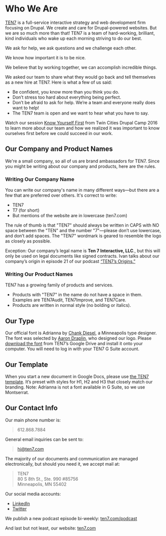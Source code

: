 
# Who We Are

[TEN7](https://ten7.com/) is a full-service interactive strategy and web development firm focusing on Drupal. We create and care for Drupal-powered websites. But we are so much more than that! TEN7 is a team of hard-working, brilliant, kind individuals who wake up each morning striving to do our best.

We ask for help, we ask questions and we challenge each other.

We know how important it is to be nice.

We believe that by working together, we can accomplish incredible things.

We asked our team to share what they would go back and tell themselves as a new hire at TEN7. Here is what a few of us said:

* Be confident, you know more than you think you do.
* Don’t stress too hard about everything being perfect.
* Don’t be afraid to ask for help. We’re a team and everyone really does want to help!
* The TEN7 team is open and we want to hear what you have to say.

Watch our session [Know Yourself First](http://2016.tcdrupal.org/session/know-yourself-first-how-it-took-us-8-years-figure-it-out) from Twin Cities Drupal Camp 2016 to learn more about our team and how we realized it was important to know ourselves first before we could succeed in our work.

## Our Company and Product Names

We're a small company, so all of us are brand ambassadors for TEN7. Since you might be writing about our company and products, here are the rules. 

### Writing Our Company Name

You can write our company's name in many different ways—but there are a few that are preferred over others.
It's correct to write:

* TEN7
* T7 (for short)
* But mentions of the website are in lowercase (ten7.com)

The rule of thumb is that "TEN7" should always be written in CAPS with NO space between the "TEN" and the number "7"—please don’t use lowercase, and don’t add spaces. The "TEN7" wordmark is geared to resemble the logo as closely as possible.

Exception: Our company’s legal name is **Ten 7 Interactive, LLC**., but this will only be used on legal documents like signed contracts. Ivan talks about our company’s origin in episode 21 of our podcast [“TEN7’s Origins.”](https://ten7.com/blog/post/episode-021-ten7s-origins)

### Writing Our Product Names

TEN7 has a growing family of products and services.
* Products with "TEN7" in the name do not have a space in them. Examples are TEN7Audit, TEN7Improve, and TEN7Care.
* Products are written in normal style (no bolding or italics).

## Our Type

Our official font is Adrianna by [Chank Diesel](https://en.wikipedia.org/wiki/Chank_Diesel), a Minneapolis type designer. The font was selected by [Aaron Draplin](https://en.wikipedia.org/wiki/Aaron_Draplin), who designed our logo. Please [download the font](https://t7.io/adrianna) from TEN7’s Google Drive and install it onto your computer. You will need to log in with your TEN7 G Suite account.

## Our Template

When you start a new document in Google Docs, please use [the TEN7 template](https://docs.google.com/document/u/0/?ftv=1&tgif=d). It’s preset with styles for H1, H2 and H3 that closely match our branding. Note: Adrianna is not a font available in G Suite, so we use Montserrat.

## Our Contact Info

Our main phone number is:<br/>

>612.868.7884

General email inquiries can be sent to:<br/> 
>[hi@ten7.com](hi@ten7.com)

The majority of our documents and communication are managed electronically, but should you need it, we accept mail at:

>TEN7<br/>
80 S 8th St., Ste. 990 #85756<br/>
Minneapolis, MN 55402

Our social media accounts:
* [LinkedIn](https://www.linkedin.com/company/ten-7-interactive-llc/)
* [Twitter](http://twitter.com/TEN7)

We publish a new podcast episode bi-weekly: [ten7.com/podcast](https://ten7.com/podcast)

And last but not least, our website: [ten7.com](https://ten7.com)
